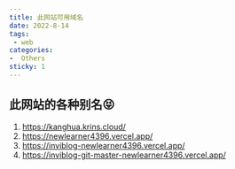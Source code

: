 ```yaml
---
title: 此网站可用域名
date: 2022-8-14
tags:
 - web
categories:
-  Others
sticky: 1
---
```

## 此网站的各种别名😝  

1. <https://kanghua.krins.cloud/>
2. <https://newlearner4396.vercel.app/>
3. <https://inviblog-newlearner4396.vercel.app/>
4. <https://inviblog-git-master-newlearner4396.vercel.app/>
